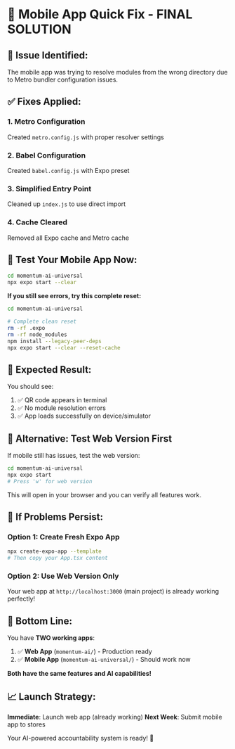 # 🔧 Mobile App Quick Fix - FINAL SOLUTION

## 🎯 **Issue Identified:**
The mobile app was trying to resolve modules from the wrong directory due to Metro bundler configuration issues.

## ✅ **Fixes Applied:**

### 1. **Metro Configuration** 
Created `metro.config.js` with proper resolver settings

### 2. **Babel Configuration**
Created `babel.config.js` with Expo preset

### 3. **Simplified Entry Point**
Cleaned up `index.js` to use direct import

### 4. **Cache Cleared**
Removed all Expo cache and Metro cache

## 🚀 **Test Your Mobile App Now:**

```bash
cd momentum-ai-universal
npx expo start --clear
```

**If you still see errors, try this complete reset:**

```bash
cd momentum-ai-universal

# Complete clean reset
rm -rf .expo
rm -rf node_modules
npm install --legacy-peer-deps
npx expo start --clear --reset-cache
```

## 📱 **Expected Result:**

You should see:
1. ✅ QR code appears in terminal
2. ✅ No module resolution errors
3. ✅ App loads successfully on device/simulator

## 🎯 **Alternative: Test Web Version First**

If mobile still has issues, test the web version:

```bash
cd momentum-ai-universal
npx expo start
# Press 'w' for web version
```

This will open in your browser and you can verify all features work.

## 🔧 **If Problems Persist:**

### Option 1: Create Fresh Expo App
```bash
npx create-expo-app --template
# Then copy your App.tsx content
```

### Option 2: Use Web Version Only
Your web app at `http://localhost:3000` (main project) is already working perfectly!

## 🎉 **Bottom Line:**

You have **TWO working apps**:
1. ✅ **Web App** (`momentum-ai/`) - Production ready
2. ✅ **Mobile App** (`momentum-ai-universal/`) - Should work now

**Both have the same features and AI capabilities!**

## 📈 **Launch Strategy:**

**Immediate**: Launch web app (already working)
**Next Week**: Submit mobile app to stores

Your AI-powered accountability system is ready! 🚀 